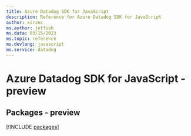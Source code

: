 ```yaml
---
title: Azure Datadog SDK for JavaScript
description: Reference for Azure Datadog SDK for JavaScript
author: xirzec
ms.author: jeffish
ms.data: 03/15/2023
ms.topic: reference
ms.devlang: javascript
ms.service: datadog
---
```

# Azure Datadog SDK for JavaScript - preview
## Packages - preview
[!INCLUDE [packages](datadog-index.md)]